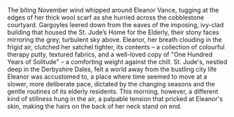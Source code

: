 The biting November wind whipped around Eleanor Vance, tugging at the edges of her thick wool scarf as she hurried across the cobblestone courtyard.  Gargoyles leered down from the eaves of the imposing, ivy-clad building that housed the St. Jude’s Home for the Elderly, their stony faces mirroring the grey, turbulent sky above. Eleanor, her breath clouding in the frigid air, clutched her satchel tighter, its contents – a collection of colourful therapy putty, textured fabrics, and a well-loved copy of "One Hundred Years of Solitude" – a comforting weight against the chill.  St. Jude's, nestled deep in the Derbyshire Dales, felt a world away from the bustling city life Eleanor was accustomed to, a place where time seemed to move at a slower, more deliberate pace, dictated by the changing seasons and the gentle routines of its elderly residents. This morning, however, a different kind of stillness hung in the air, a palpable tension that pricked at Eleanor's skin, making the hairs on the back of her neck stand on end.
